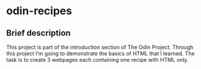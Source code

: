# odin-recipes
## Brief description
This project is part of the introduction section of The Odin Project.
Through this project I'm going to demonstrate the basics of HTML that I learned.
The task is to create 3 webpages each containing one recipe with HTML only.